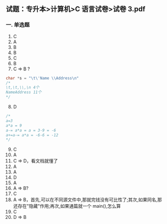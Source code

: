 ## 试题：专升本>计算机>C 语言试卷>试卷 3.pdf

### 一. 单选题

1. C
2. A
3. B
4. B
5. C
6. B
7. C => B ?

```c
char *s = "\t\'Name \\Address\n"
/*
\t,\t,\\,\n 4个
NameAddress 11个
*/
```

8. D

```c
/*
a=3
a*a = 9
a-= a*a = a = 3-9 = -6
a+=a-= a*a = -6-6 = -12
*/
```

9. C
10. A
11. C => D，看文档就懂了
12. A
13. A
14. D
15. A
16. A => B?
17. C
18. A => B，首先,可以在不同源文件中,那就完钱没有可比性了;其次,如果同名,那还存在"隐藏"作用;再次,如果通篇就一个 main(),怎么算
19. C
20. D => B
